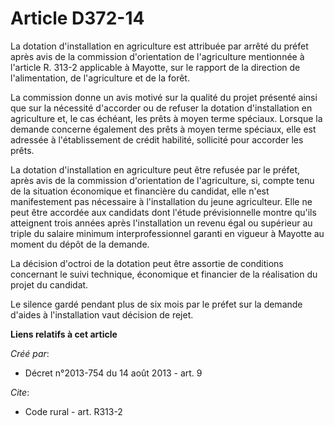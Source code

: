 # Article D372-14

La dotation d'installation en agriculture est attribuée par arrêté du préfet après avis de la commission d'orientation de
l'agriculture mentionnée à l'article R. 313-2 applicable à Mayotte, sur le rapport de la direction de l'alimentation, de
l'agriculture et de la forêt. 

La commission donne un avis motivé sur la qualité du projet présenté ainsi que sur la nécessité d'accorder ou de refuser la
dotation d'installation en agriculture et, le cas échéant, les prêts à moyen terme spéciaux. Lorsque la demande concerne
également des prêts à moyen terme spéciaux, elle est adressée à l'établissement de crédit habilité, sollicité pour accorder
les prêts. 

La dotation d'installation en agriculture peut être refusée par le préfet, après avis de la commission d'orientation de
l'agriculture, si, compte tenu de la situation économique et financière du candidat, elle n'est manifestement pas nécessaire
à l'installation du jeune agriculteur. Elle ne peut être accordée aux candidats dont l'étude prévisionnelle montre qu'ils
atteignent trois années après l'installation un revenu égal ou supérieur au triple du salaire minimum interprofessionnel
garanti en vigueur à Mayotte au moment du dépôt de la demande. 

La décision d'octroi de la dotation peut être assortie de conditions concernant le suivi technique, économique et financier
de la réalisation du projet du candidat. 

Le silence gardé pendant plus de six mois par le préfet sur la demande d'aides à l'installation vaut décision de rejet.

**Liens relatifs à cet article**

_Créé par_:

  - Décret n°2013-754 du 14 août 2013 - art. 9

_Cite_:

  - Code rural - art. R313-2
